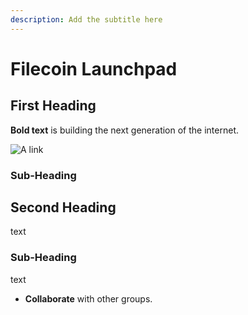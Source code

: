 ```yaml
---
description: Add the subtitle here
---
```


# Filecoin Launchpad

## First Heading

**Bold text** is building the next generation of the internet.

![A link](https://github.com/protocol/launchpad/blob/main/.gitbook/assets/twitter-banner-1500x500.png)

### Sub-Heading

## Second Heading

text

### Sub-Heading

text

* **Collaborate** with other groups.
